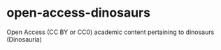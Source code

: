 open-access-dinosaurs
=====================

Open Access (CC BY or CC0) academic content pertaining to dinosaurs (Dinosauria)
